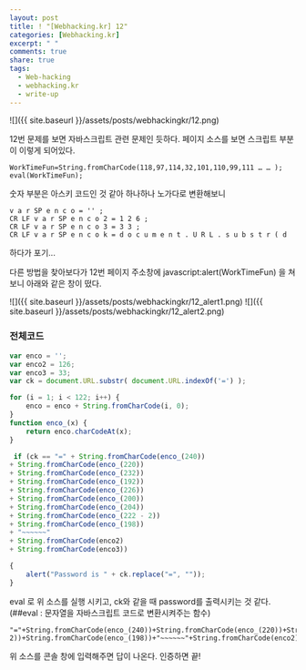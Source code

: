```yaml
---
layout: post
title: ! "[Webhacking.kr] 12"
categories: [Webhacking.kr]
excerpt: " "
comments: true
share: true
tags:
  - Web-hacking
  - webhacking.kr
  - write-up
---
```


![]({{ site.baseurl }}/assets/posts/webhackingkr/12.png)

12번 문제를 보면 자바스크립트 관련 문제인 듯하다.
페이지 소스를 보면 스크립트 부분이 이렇게 되어있다.

```
WorkTimeFun=String.fromCharCode(118,97,114,32,101,110,99,111 … … );
eval(WorkTimeFun);
```

숫자 부분은 아스키 코드인 것 같아 하나하나 노가다로 변환해보니
```
v a r SP e n c o = '' ;
CR LF v a r SP e n c o 2 = 1 2 6 ;
CR LF v a r SP e n c o 3 = 3 3 ;
CR LF v a r SP e n c o k = d o c u m e n t . U R L . s u b s t r ( d 
```

하다가 포기...

다른 방법을 찾아보다가 12번 페이지 주소창에 javascript:alert(WorkTimeFun) 을 쳐보니 아래와 같은 창이 떴다.

![]({{ site.baseurl }}/assets/posts/webhackingkr/12_alert1.png)
![]({{ site.baseurl }}/assets/posts/webhackingkr/12_alert2.png)

### 전체코드
```js
var enco = '';
var enco2 = 126;
var enco3 = 33;
var ck = document.URL.substr( document.URL.indexOf('=') ); 

for (i = 1; i < 122; i++) { 
	enco = enco + String.fromCharCode(i, 0);
}
function enco_(x) {
	return enco.charCodeAt(x);
}

 if (ck == "=" + String.fromCharCode(enco_(240))
+ String.fromCharCode(enco_(220)) 
+ String.fromCharCode(enco_(232))
+ String.fromCharCode(enco_(192))
+ String.fromCharCode(enco_(226))
+ String.fromCharCode(enco_(200))
+ String.fromCharCode(enco_(204))
+ String.fromCharCode(enco_(222 - 2))
+ String.fromCharCode(enco_(198))
+ "~~~~~~"
+ String.fromCharCode(enco2)
+ String.fromCharCode(enco3))

{ 
	alert("Password is " + ck.replace("=", "")); 
}
```

eval 로 위 소스를 실행 시키고, ck와 같을 때 password를 출력시키는 것 같다.
(##eval : 문자열을 자바스크립트 코드로 변환시켜주는 함수)

```
"="+String.fromCharCode(enco_(240))+String.fromCharCode(enco_(220))+String.fromCharCode(enco_(232))+String.fromCharCode(enco_(192))+String.fromCharCode(enco_(226))+String.fromCharCode(enco_(200))+String.fromCharCode(enco_(204))+String.fromCharCode(enco_(222-2))+String.fromCharCode(enco_(198))+"~~~~~~"+String.fromCharCode(enco2)+String.fromCharCode(enco3)
```

위 소스를 콘솔 창에 입력해주면 답이 나온다.
인증하면 끝!
